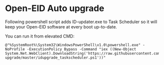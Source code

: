 # Open-EID Auto upgrade
Following powershell script adds ID-updater.exe to Task Scheduler so it will keep your Open-EID software at every boot up-to-date.

You can run it from elevated CMD:

    @"%SystemRoot%\System32\WindowsPowerShell\v1.0\powershell.exe" -NoProfile -ExecutionPolicy Bypass -Command "iex ((New-Object System.Net.WebClient).DownloadString('https://raw.githubusercontent.com/genxlee/IDCard-upgrade/master/idupgrade_taskscheduler.ps1'))"
